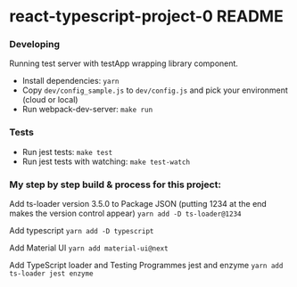 # react-typescript-project-0 README

### Developing
Running test server with testApp wrapping library component.
- Install dependencies: `yarn`
- Copy `dev/config_sample.js` to `dev/config.js` and pick your environment (cloud or local)
- Run webpack-dev-server: `make run`

### Tests
- Run jest tests: `make test`
- Run jest tests with watching: `make test-watch`


### My step by step build & process for this project:

Add ts-loader version 3.5.0 to Package JSON (putting 1234 at the end makes the version control appear)
`yarn add -D ts-loader@1234` 

Add typescript
`yarn add -D typescript` 

Add Material UI
`yarn add material-ui@next ` 

Add TypeScript loader and Testing Programmes jest and enzyme
`yarn add ts-loader jest enzyme `

